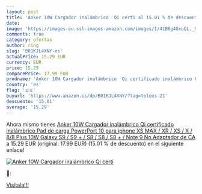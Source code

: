 ```yaml
---
layout: post
title: 'Anker 10W Cargador inalámbrico  Qi certi al 15.01 % de descuento'
date: 
image: 'https://images-eu.ssl-images-amazon.com/images/I/41B8g4GxuQL._SL200_.jpg'
comments: true
category: ofertas
author: ring
slug: 'B01KJL4XNY-es'
actualPrice: 15.29 EUR
currency: EUR
price: 15.29
comparePrice: 17.99 EUR
prodname: 'Anker 10W Cargador inalámbrico  Qi certificado inalámbrico Pad de carga  PowerPort 10 para iphone XS MAX / XR / XS / X / 8/8 Plus  10W Galaxy S9 / S9 + / S8 / S8 / S8 + / Note 9  No Adaptador de CA '
country: 'es'
flag: '🇪🇸'
buyurl: 'https://www.amazon.es/dp/B01KJL4XNY/?tag=tolees-21'
descuento: '15.01'
average: '15.29'
---
```


Ahora mismo tienes [Anker 10W Cargador inalámbrico  Qi certificado inalámbrico Pad de carga  PowerPort 10 para iphone XS MAX / XR / XS / X / 8/8 Plus  10W Galaxy S9 / S9 + / S8 / S8 / S8 + / Note 9  No Adaptador de CA ](https://www.amazon.es/dp/B01KJL4XNY/?tag=tolees-21) a 15.29 EUR (original: 17.99 EUR) (15.01 %  de descuento) en el siguiente enlace!

[![Anker 10W Cargador inalámbrico  Qi certi](https://images-eu.ssl-images-amazon.com/images/I/41B8g4GxuQL._SL200_.jpg)](https://www.amazon.es/dp/B01KJL4XNY/?tag=tolees-21)

🔎:


[Visítala!!!](https://www.amazon.es/dp/B01KJL4XNY/?tag=tolees-21)
